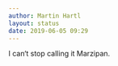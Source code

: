 ```yaml
---
author: Martin Hartl
layout: status
date: 2019-06-05 09:29
---
```

I can‘t stop calling it Marzipan.
